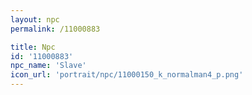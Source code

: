 ```yaml
---
layout: npc
permalink: /11000883

title: Npc
id: '11000883'
npc_name: 'Slave'
icon_url: 'portrait/npc/11000150_k_normalman4_p.png'
---
```

